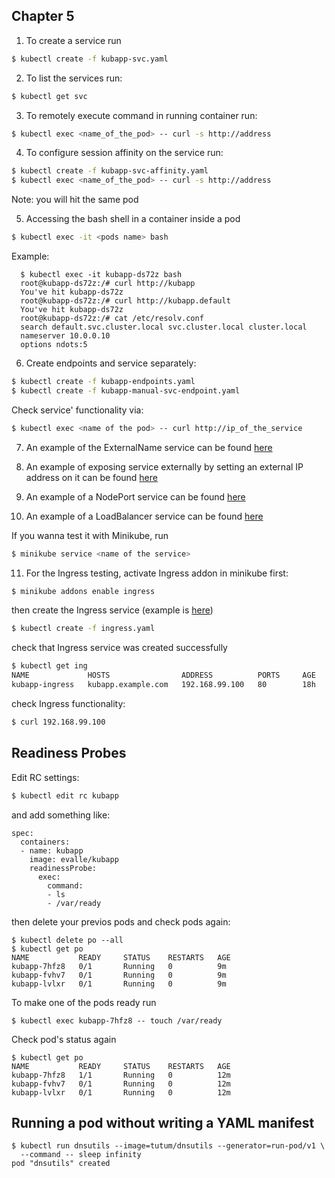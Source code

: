 ## Chapter 5  
 
1. To create a service run
``` bash
$ kubectl create -f kubapp-svc.yaml
```
2. To list the services run:
``` bash
$ kubectl get svc
```

3. To remotely execute command in running container run:
``` bash
$ kubectl exec <name_of_the_pod> -- curl -s http://address
```

4. To configure session affinity on the service run:
``` bash
$ kubectl create -f kubapp-svc-affinity.yaml
$ kubectl exec <name_of_the_pod> -- curl -s http://address
```
Note: you will hit the same pod 

5. Accessing the bash shell in a container inside a pod
``` bash
$ kubectl exec -it <pods name> bash
```

Example:
```
  $ kubectl exec -it kubapp-ds72z bash
  root@kubapp-ds72z:/# curl http://kubapp
  You've hit kubapp-ds72z
  root@kubapp-ds72z:/# curl http://kubapp.default
  You've hit kubapp-ds72z
  root@kubapp-ds72z:/# cat /etc/resolv.conf
  search default.svc.cluster.local svc.cluster.local cluster.local
  nameserver 10.0.0.10
  options ndots:5
```

6. Create endpoints and service separately:
``` bash
$ kubectl create -f kubapp-endpoints.yaml
$ kubectl create -f kubapp-manual-svc-endpoint.yaml
```

Check service' functionality via:
``` bash 
$ kubectl exec <name of the pod> -- curl http://ip_of_the_service
```

7. An example of the ExternalName service can be found [here](Chapter_5/externalname.yaml)

8. An example of exposing service externally by setting an external IP address
on it can be found [here](Chapter_5/external_IP.yaml)

9. An example of a NodePort service can be found [here](Chapter_5/nodeport.yaml)

10. An example of a LoadBalancer service can be found [here](Chapter_5/kubapp-loadbalancer.yaml)

If you wanna test it with Minikube, run 
``` bash
$ minikube service <name of the service>
``` 

11. For the Ingress testing, activate Ingress addon in minikube first:
``` bash
$ minikube addons enable ingress
```
then create the Ingress service (example is [here](Chapter_5/ingress.yaml))
``` bash
$ kubectl create -f ingress.yaml
```
check that Ingress service was created successfully
```bash
$ kubectl get ing
NAME             HOSTS                ADDRESS          PORTS     AGE
kubapp-ingress   kubapp.example.com   192.168.99.100   80        18h
```
check Ingress functionality:
``` bash
$ curl 192.168.99.100
```

## Readiness Probes
Edit RC settings:
``` bash
$ kubectl edit rc kubapp
```
and add something like:
```
spec:
  containers:
  - name: kubapp
    image: evalle/kubapp
    readinessProbe:
      exec:
        command:
        - ls
        - /var/ready
 ```
 then delete your previos pods and check pods again:
 ```
 $ kubectl delete po --all
 $ kubectl get po
 NAME           READY     STATUS    RESTARTS   AGE
kubapp-7hfz8   0/1       Running   0          9m
kubapp-fvhv7   0/1       Running   0          9m
kubapp-lvlxr   0/1       Running   0          9m
```
To make one of the pods ready run
```
$ kubectl exec kubapp-7hfz8 -- touch /var/ready
```
Check pod's status again
```
$ kubectl get po 
NAME           READY     STATUS    RESTARTS   AGE
kubapp-7hfz8   1/1       Running   0          12m
kubapp-fvhv7   0/1       Running   0          12m
kubapp-lvlxr   0/1       Running   0          12m
```

## Running a pod without writing a YAML manifest
```
$ kubectl run dnsutils --image=tutum/dnsutils --generator=run-pod/v1 \
  --command -- sleep infinity
pod "dnsutils" created  
```





